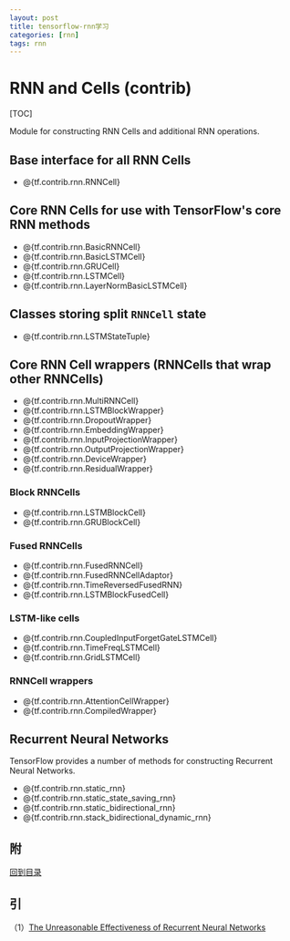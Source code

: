 ```yaml
---
layout: post
title: tensorflow-rnn学习
categories: [rnn]
tags: rnn
---
```


> 

<span id="top"></span>

# RNN and Cells (contrib)
[TOC]

Module for constructing RNN Cells and additional RNN operations.

## Base interface for all RNN Cells

*   @{tf.contrib.rnn.RNNCell}

## Core RNN Cells for use with TensorFlow's core RNN methods

*   @{tf.contrib.rnn.BasicRNNCell}
*   @{tf.contrib.rnn.BasicLSTMCell}
*   @{tf.contrib.rnn.GRUCell}
*   @{tf.contrib.rnn.LSTMCell}
*   @{tf.contrib.rnn.LayerNormBasicLSTMCell}

## Classes storing split `RNNCell` state

*   @{tf.contrib.rnn.LSTMStateTuple}

## Core RNN Cell wrappers (RNNCells that wrap other RNNCells)

*   @{tf.contrib.rnn.MultiRNNCell}
*   @{tf.contrib.rnn.LSTMBlockWrapper}
*   @{tf.contrib.rnn.DropoutWrapper}
*   @{tf.contrib.rnn.EmbeddingWrapper}
*   @{tf.contrib.rnn.InputProjectionWrapper}
*   @{tf.contrib.rnn.OutputProjectionWrapper}
*   @{tf.contrib.rnn.DeviceWrapper}
*   @{tf.contrib.rnn.ResidualWrapper}

### Block RNNCells
*   @{tf.contrib.rnn.LSTMBlockCell}
*   @{tf.contrib.rnn.GRUBlockCell}

### Fused RNNCells
*   @{tf.contrib.rnn.FusedRNNCell}
*   @{tf.contrib.rnn.FusedRNNCellAdaptor}
*   @{tf.contrib.rnn.TimeReversedFusedRNN}
*   @{tf.contrib.rnn.LSTMBlockFusedCell}

### LSTM-like cells
*   @{tf.contrib.rnn.CoupledInputForgetGateLSTMCell}
*   @{tf.contrib.rnn.TimeFreqLSTMCell}
*   @{tf.contrib.rnn.GridLSTMCell}

### RNNCell wrappers
*   @{tf.contrib.rnn.AttentionCellWrapper}
*   @{tf.contrib.rnn.CompiledWrapper}


## Recurrent Neural Networks

TensorFlow provides a number of methods for constructing Recurrent Neural
Networks.

*   @{tf.contrib.rnn.static_rnn}
*   @{tf.contrib.rnn.static_state_saving_rnn}
*   @{tf.contrib.rnn.static_bidirectional_rnn}
*   @{tf.contrib.rnn.stack_bidirectional_dynamic_rnn}



## 附

[回到目录](#top)

## 引

（1）[The Unreasonable Effectiveness of Recurrent Neural Networks](http://karpathy.github.io/2015/05/21/rnn-effectiveness/)
